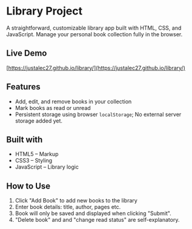 # Library Project
A straightforward, customizable library app built with HTML, CSS, and JavaScript. Manage your personal book collection fully in the browser. 

## Live Demo
[https://justalec27.github.io/library/](https://justalec27.github.io/library/)

##  Features
- Add, edit, and remove books in your collection
- Mark books as read or unread
- Persistent storage using browser `localStorage`; No external server storage added yet.

## Built with
- HTML5 – Markup
- CSS3 – Styling
- JavaScript – Library logic

## How to Use
1. Click "Add Book" to add new books to the library
2. Enter book details: title, author, pages etc.
3. Book will only be saved and displayed when clicking "Submit".
4. "Delete book" and and "change read status" are self-explanatory.